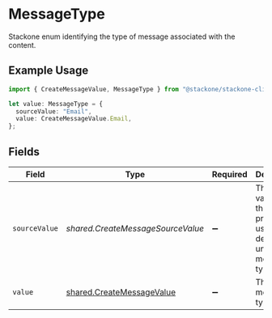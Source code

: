 # MessageType

Stackone enum identifying the type of message associated with the content.

## Example Usage

```typescript
import { CreateMessageValue, MessageType } from "@stackone/stackone-client-ts/sdk/models/shared";

let value: MessageType = {
  sourceValue: "Email",
  value: CreateMessageValue.Email,
};
```

## Fields

| Field                                                                         | Type                                                                          | Required                                                                      | Description                                                                   | Example                                                                       |
| ----------------------------------------------------------------------------- | ----------------------------------------------------------------------------- | ----------------------------------------------------------------------------- | ----------------------------------------------------------------------------- | ----------------------------------------------------------------------------- |
| `sourceValue`                                                                 | *shared.CreateMessageSourceValue*                                             | :heavy_minus_sign:                                                            | The original value from the provider used to derive the unified message type. | Email                                                                         |
| `value`                                                                       | [shared.CreateMessageValue](../../../sdk/models/shared/createmessagevalue.md) | :heavy_minus_sign:                                                            | The unified message type.                                                     | email                                                                         |